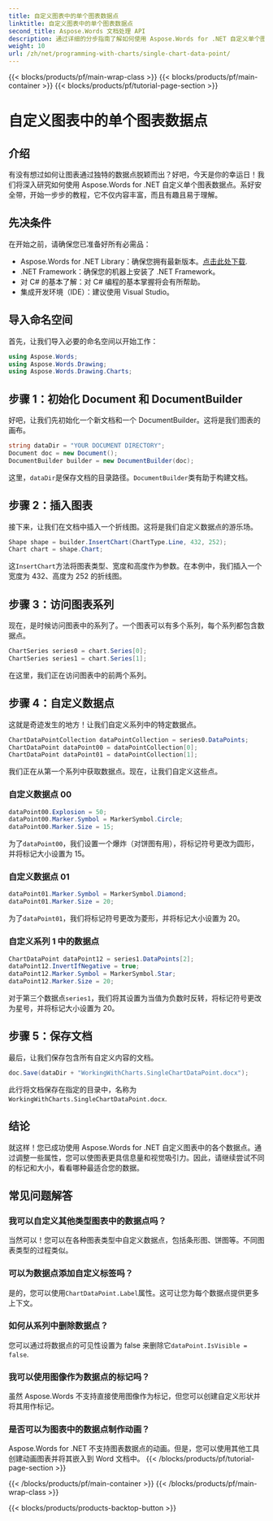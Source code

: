 ```yaml
---
title: 自定义图表中的单个图表数据点
linktitle: 自定义图表中的单个图表数据点
second_title: Aspose.Words 文档处理 API
description: 通过详细的分步指南了解如何使用 Aspose.Words for .NET 自定义单个图表数据点。使用独特的标记和大小增强您的图表。
weight: 10
url: /zh/net/programming-with-charts/single-chart-data-point/
---
```


{{< blocks/products/pf/main-wrap-class >}}
{{< blocks/products/pf/main-container >}}
{{< blocks/products/pf/tutorial-page-section >}}

# 自定义图表中的单个图表数据点

## 介绍

有没有想过如何让图表通过独特的数据点脱颖而出？好吧，今天是你的幸运日！我们将深入研究如何使用 Aspose.Words for .NET 自定义单个图表数据点。系好安全带，开始一步步的教程，它不仅内容丰富，而且有趣且易于理解。

## 先决条件

在开始之前，请确保您已准备好所有必需品：

-  Aspose.Words for .NET Library：确保您拥有最新版本。[点击此处下载](https://releases.aspose.com/words/net/).
- .NET Framework：确保您的机器上安装了 .NET Framework。
- 对 C# 的基本了解：对 C# 编程的基本掌握将会有所帮助。
- 集成开发环境（IDE）：建议使用 Visual Studio。

## 导入命名空间

首先，让我们导入必要的命名空间以开始工作：

```csharp
using Aspose.Words;
using Aspose.Words.Drawing;
using Aspose.Words.Drawing.Charts;
```

## 步骤 1：初始化 Document 和 DocumentBuilder

好吧，让我们先初始化一个新文档和一个 DocumentBuilder。这将是我们图表的画布。

```csharp
string dataDir = "YOUR DOCUMENT DIRECTORY";
Document doc = new Document();
DocumentBuilder builder = new DocumentBuilder(doc);
```

这里，`dataDir`是保存文档的目录路径。`DocumentBuilder`类有助于构建文档。

## 步骤 2：插入图表

接下来，让我们在文档中插入一个折线图。这将是我们自定义数据点的游乐场。

```csharp
Shape shape = builder.InsertChart(ChartType.Line, 432, 252);
Chart chart = shape.Chart;
```

这`InsertChart`方法将图表类型、宽度和高度作为参数。在本例中，我们插入一个宽度为 432、高度为 252 的折线图。

## 步骤 3：访问图表系列

现在，是时候访问图表中的系列了。一个图表可以有多个系列，每个系列都包含数据点。

```csharp
ChartSeries series0 = chart.Series[0];
ChartSeries series1 = chart.Series[1];
```

在这里，我们正在访问图表中的前两个系列。 

## 步骤 4：自定义数据点

这就是奇迹发生的地方！让我们自定义系列中的特定数据点。

```csharp
ChartDataPointCollection dataPointCollection = series0.DataPoints;
ChartDataPoint dataPoint00 = dataPointCollection[0];
ChartDataPoint dataPoint01 = dataPointCollection[1];
```

我们正在从第一个系列中获取数据点。现在，让我们自定义这些点。

### 自定义数据点 00

```csharp
dataPoint00.Explosion = 50;
dataPoint00.Marker.Symbol = MarkerSymbol.Circle;
dataPoint00.Marker.Size = 15;
```

为了`dataPoint00`，我们设置一个爆炸（对饼图有用），将标记符号更改为圆形，并将标记大小设置为 15。

### 自定义数据点 01

```csharp
dataPoint01.Marker.Symbol = MarkerSymbol.Diamond;
dataPoint01.Marker.Size = 20;
```

为了`dataPoint01`，我们将标记符号更改为菱形，并将标记大小设置为 20。

### 自定义系列 1 中的数据点

```csharp
ChartDataPoint dataPoint12 = series1.DataPoints[2];
dataPoint12.InvertIfNegative = true;
dataPoint12.Marker.Symbol = MarkerSymbol.Star;
dataPoint12.Marker.Size = 20;
```

对于第三个数据点`series1`，我们将其设置为当值为负数时反转，将标记符号更改为星号，并将标记大小设置为 20。

## 步骤 5：保存文档

最后，让我们保存包含所有自定义内容的文档。

```csharp
doc.Save(dataDir + "WorkingWithCharts.SingleChartDataPoint.docx");
```

此行将文档保存在指定的目录中，名称为`WorkingWithCharts.SingleChartDataPoint.docx`.

## 结论

就这样！您已成功使用 Aspose.Words for .NET 自定义图表中的各个数据点。通过调整一些属性，您可以使图表更具信息量和视觉吸引力。因此，请继续尝试不同的标记和大小，看看哪种最适合您的数据。

## 常见问题解答

### 我可以自定义其他类型图表中的数据点吗？

当然可以！您可以在各种图表类型中自定义数据点，包括条形图、饼图等。不同图表类型的过程类似。

### 可以为数据点添加自定义标签吗？

是的，您可以使用`ChartDataPoint.Label`属性。这可让您为每个数据点提供更多上下文。

### 如何从系列中删除数据点？

您可以通过将数据点的可见性设置为 false 来删除它`dataPoint.IsVisible = false`.

### 我可以使用图像作为数据点的标记吗？

虽然 Aspose.Words 不支持直接使用图像作为标记，但您可以创建自定义形状并将其用作标记。

### 是否可以为图表中的数据点制作动画？

Aspose.Words for .NET 不支持图表数据点的动画。但是，您可以使用其他工具创建动画图表并将其嵌入到 Word 文档中。
{{< /blocks/products/pf/tutorial-page-section >}}

{{< /blocks/products/pf/main-container >}}
{{< /blocks/products/pf/main-wrap-class >}}

{{< blocks/products/products-backtop-button >}}
